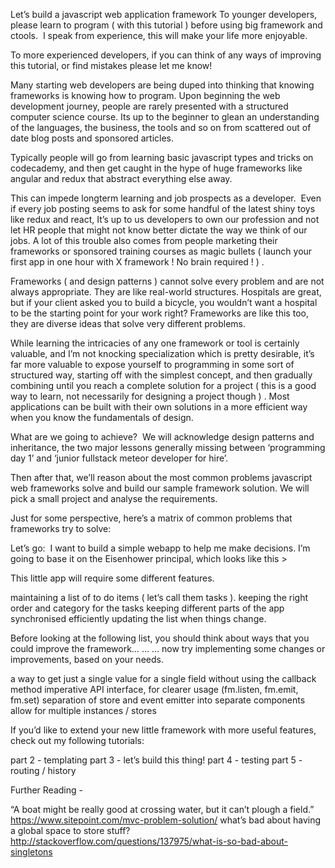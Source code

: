 Let’s build a javascript web application framework To younger developers, please learn to program ( with this tutorial ) before using big framework and ctools. 
I speak from experience, this will make your life more enjoyable. 

To more experienced developers, if you can think of any ways of improving this tutorial, or find mistakes please let me know!

Many starting web developers are being duped into thinking that knowing frameworks is knowing how to program. Upon beginning the web development journey, people are rarely presented with a structured computer science course. Its up to the beginner to glean an understanding of the languages, the business, the tools and so on from scattered out of date blog posts and sponsored articles. 

Typically people will go from learning basic javascript types and tricks on codecademy, and then get caught in the hype of huge frameworks like angular and redux that abstract everything else away. 

This can impede longterm learning and job prospects as a developer. 
Even if every job posting seems to ask for some handful of the latest shiny toys like redux and react, It’s up to us developers to own our profession and not let HR people that might not know better dictate the way we think of our jobs.  A lot of this trouble also comes from people marketing their frameworks or sponsored training courses as magic bullets ( launch your first app in one hour with X framework ! No brain required ! ) . 

Frameworks ( and design patterns ) cannot solve every problem and are not always appropriate. They are like real-world structures. Hospitals are great, but if your client asked you to build a bicycle, you wouldn’t want a hospital to be the starting point for your work right? Frameworks are like this too, they are diverse ideas that solve very different problems.

While learning the intricacies of any one framework or tool is certainly valuable, and I’m not knocking specialization which is pretty desirable, it’s far more valuable to expose yourself to programming in some sort of structured way, starting off with the simplest concept, and then gradually combining until you reach a complete solution for a project ( this is a good way to learn, not necessarily for designing a project though ) . Most applications can be built with their own solutions in a more efficient way when you know the fundamentals of design.

What are we going to achieve?  We will acknowledge design patterns and inheritance,  the two major lessons generally missing between ‘programming day 1’ and ‘junior fullstack meteor developer for hire’. 

Then after that, we’ll reason about the most common problems javascript web frameworks solve and build our sample framework solution. We will pick a small project and analyse the requirements.

Just for some perspective, here’s a matrix of common problems that frameworks try to solve: 



Let’s go:  I want to build a simple webapp to help me make decisions. I’m going to base it on the Eisenhower principal, which looks like this > 




This little app will require some different features.

maintaining a list of to do items ( let’s call them tasks ).
keeping the right order and category for the tasks
keeping different parts of the app synchronised
efficiently updating the list when things change.





Before looking at the following list, you should think  about ways that you could improve the framework… … … now try implementing some changes or improvements, based on your needs.

a way to get just a single value for a single field without using the callback method
imperative API interface, for clearer usage (fm.listen, fm.emit, fm.set)
separation of store and event emitter into separate components
allow for multiple instances / stores

If you’d like to extend your new little framework with more useful features, check out my following tutorials: 

part 2 - templating
part 3 - let’s build this thing!
part 4 - testing
part 5 - routing / history 

Further Reading - 

“A boat might be really good at crossing water, but it can’t plough a field.” https://www.sitepoint.com/mvc-problem-solution/
what’s bad about having a global space to store stuff? http://stackoverflow.com/questions/137975/what-is-so-bad-about-singletons
